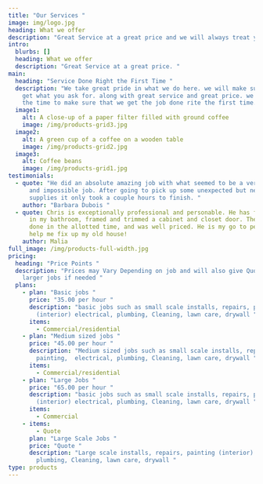 ```yaml
---
title: "Our Services "
image: img/logo.jpg
heading: What we offer
description: "Great Service at a great price and we will always treat you like Family. "
intro:
  blurbs: []
  heading: What we offer
  description: "Great Service at a great price. "
main:
  heading: "Service Done Right the First Time "
  description: "We take great pride in what we do here. we will make sure that you
    get what you ask for. along with great service and great price. we will take
    the time to make sure that we get the job done rite the first time. "
  image1:
    alt: A close-up of a paper filter filled with ground coffee
    image: /img/products-grid3.jpg
  image2:
    alt: A green cup of a coffee on a wooden table
    image: /img/products-grid2.jpg
  image3:
    alt: Coffee beans
    image: /img/products-grid1.jpg
testimonials:
  - quote: "He did an absolute amazing job with what seemed to be a very difficult
      and impossible job. After going to pick up some unexpected but needed
      supplies it only took a couple hours to finish. "
    author: "Barbara Dubois "
  - quote: Chris is exceptionally professional and personable. He has fixed molding
      in my bathroom, framed and trimmed a cabinet and closet door. The work was
      done in the allotted time, and was well priced. He is my go to person to
      help me fix up my old house!
    author: Malia
full_image: /img/products-full-width.jpg
pricing:
  heading: "Price Points "
  description: "Prices may Vary Depending on job and will also give Quotes for
    larger jobs if needed "
  plans:
    - plan: "Basic jobs "
      price: "35.00 per hour "
      description: "basic jobs such as small scale installs, repairs, painting
        (interior) electrical, plumbing, Cleaning, lawn care, drywall "
      items:
        - Commercial/residential
    - plan: "Medium sized jobs "
      price: "45.00 per hour "
      description: "Medium sized jobs such as small scale installs, repairs,
        painting,  electrical, plumbing, Cleaning, lawn care, drywall "
      items:
        - Commercial/residential
    - plan: "Large Jobs "
      price: "65.00 per hour "
      description: "basic jobs such as small scale installs, repairs, painting
        (interior) electrical, plumbing, Cleaning, lawn care, drywall "
      items:
        - Commercial
    - items:
        - Quote
      plan: "Large Scale Jobs "
      price: "Quote "
      description: "Large scale installs, repairs, painting (interior) electrical,
        plumbing, Cleaning, lawn care, drywall "
type: products
---
```

